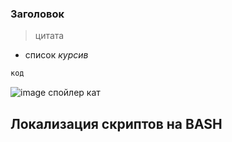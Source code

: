### Заголовок
> цитата

-  список
*курсив*
```bash
код
```
![image](http://картинка)
<spoiler title="Заголовок спойлера">спойлер</spoiler>
<cut /> кат
## Локализация скриптов на BASH




